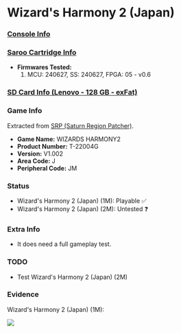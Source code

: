 # Wizard's Harmony 2 (Japan)

### [Console Info](../../../../../Info/Consoles/VA13/README.md)

### [Saroo Cartridge Info](../../../../../Info/Cartridges/RetroGameParadiseStore/1.32F/README.md)

- <b>Firmwares Tested:</b>
  1. MCU: 240627, SS: 240627, FPGA: 05 - v0.6

### [SD Card Info (Lenovo - 128 GB - exFat)](../../../../../Info/SdCards/Lenovo/128GB/exfat/README.md)

### Game Info

Extracted from [SRP (Saturn Region Patcher)](https://segaxtreme.net/resources/saturn-region-patcher.81/download).

- <b>Game Name:</b> WIZARDS HARMONY2
- <b>Product Number:</b> T-22004G
- <b>Version:</b> V1.002
- <b>Area Code:</b> J
- <b>Peripheral Code:</b> JM

### Status

- Wizard's Harmony 2 (Japan) (1M): Playable :white_check_mark:
- Wizard's Harmony 2 (Japan) (2M): Untested :question:

### Extra Info

- It does need a full gameplay test.

### TODO

- Test Wizard's Harmony 2 (Japan) (2M)

### Evidence

Wizard's Harmony 2 (Japan) (1M):

[![](https://img.youtube.com/vi/L2Z-rImzNFA/0.jpg)](https://www.youtube.com/watch?v=L2Z-rImzNFA)
